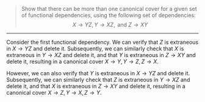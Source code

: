 > Show that there can be more than one canonical cover for a given set of functional 
> dependencies, using the following set of dependencies: 
> $$
> X \rightarrow YZ, Y \rightarrow XZ, \text{ and } Z \rightarrow XY
> $$

--------------------------------

Consider the first functional dependency. We can verify that $Z$ is extraneous in 
$X \rightarrow YZ$ and delete it. Subsequently, we can similarly check that $X$ is 
extraneous in $Y \rightarrow XZ$ and delete it, and that $Y$ is extraneous in 
$Z \rightarrow XY$ and delete it, resulting in a canonical cover
$X \rightarrow Y, Y \rightarrow Z, Z \rightarrow X$. 

However, we can also verify that $Y$ is extraneous in $X \rightarrow YZ$ and delete it. 
Subsequently, we can similarly check that $Z$ is extraneous in $Y \rightarrow XZ$ and 
delete it, and that $X$ is extraneous in $Z \rightarrow XY$ and delete it, resulting 
in a canonical cover $X \rightarrow Z, Y \rightarrow X, Z \rightarrow Y$. 